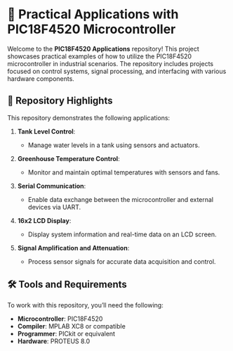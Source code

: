 # 🔧 Practical Applications with PIC18F4520 Microcontroller

Welcome to the **PIC18F4520 Applications** repository! This project showcases practical examples of how to utilize the PIC18F4520 microcontroller in industrial scenarios. The repository includes projects focused on control systems, signal processing, and interfacing with various hardware components.

## 🌟 Repository Highlights

This repository demonstrates the following applications:

1. **Tank Level Control**:  
   - Manage water levels in a tank using sensors and actuators.

2. **Greenhouse Temperature Control**:  
   - Monitor and maintain optimal temperatures with sensors and fans.

3. **Serial Communication**:  
   - Enable data exchange between the microcontroller and external devices via UART.

4. **16x2 LCD Display**:  
   - Display system information and real-time data on an LCD screen.

5. **Signal Amplification and Attenuation**:  
   - Process sensor signals for accurate data acquisition and control.

## 🛠️ Tools and Requirements

To work with this repository, you’ll need the following:

- **Microcontroller**: PIC18F4520  
- **Compiler**: MPLAB XC8 or compatible  
- **Programmer**: PICkit or equivalent  
- **Hardware**: PROTEUS 8.0

